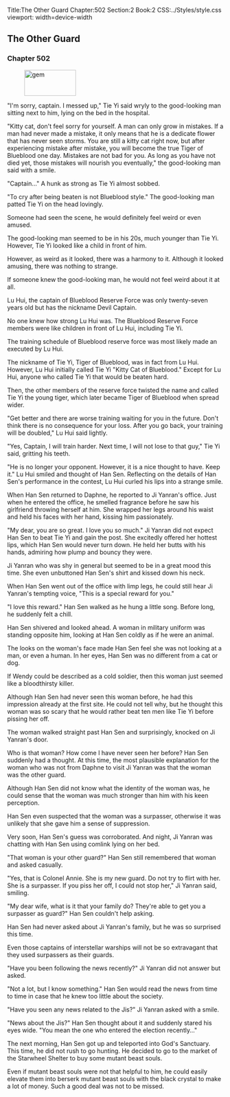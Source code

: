 Title:The Other Guard 
Chapter:502 
Section:2 
Book:2 
CSS:../Styles/style.css 
viewport: width=device-width
  
## The Other Guard
### Chapter 502
  
<figure>
	<img src="../Images/gem.gif" alt="gem" id="gem" width="120" height="60" />
</figure>
  

  
"I'm sorry, captain. I messed up," Tie Yi said wryly to the good-looking man sitting next to him, lying on the bed in the hospital.

"Kitty cat, don't feel sorry for yourself. A man can only grow in mistakes. If a man had never made a mistake, it only means that he is a dedicate flower that has never seen storms. You are still a kitty cat right now, but after experiencing mistake after mistake, you will become the true Tiger of Blueblood one day. Mistakes are not bad for you. As long as you have not died yet, those mistakes will nourish you eventually," the good-looking man said with a smile.

"Captain…" A hunk as strong as Tie Yi almost sobbed.

"To cry after being beaten is not Blueblood style." The good-looking man patted Tie Yi on the head lovingly.

Someone had seen the scene, he would definitely feel weird or even amused.

The good-looking man seemed to be in his 20s, much younger than Tie Yi. However, Tie Yi looked like a child in front of him.

However, as weird as it looked, there was a harmony to it. Although it looked amusing, there was nothing to strange.

If someone knew the good-looking man, he would not feel weird about it at all.

Lu Hui, the captain of Blueblood Reserve Force was only twenty-seven years old but has the nickname Devil Captain.

No one knew how strong Lu Hui was. The Blueblood Reserve Force members were like children in front of Lu Hui, including Tie Yi.

The training schedule of Blueblood reserve force was most likely made an executed by Lu Hui.

The nickname of Tie Yi, Tiger of Blueblood, was in fact from Lu Hui. However, Lu Hui initially called Tie Yi "Kitty Cat of Blueblood." Except for Lu Hui, anyone who called Tie Yi that would be beaten hard.

Then, the other members of the reserve force twisted the name and called Tie Yi the young tiger, which later became Tiger of Blueblood when spread wider.

"Get better and there are worse training waiting for you in the future. Don't think there is no consequence for your loss. After you go back, your training will be doubled," Lu Hui said lightly.

"Yes, Captain, I will train harder. Next time, I will not lose to that guy," Tie Yi said, gritting his teeth.

"He is no longer your opponent. However, it is a nice thought to have. Keep it." Lu Hui smiled and thought of Han Sen. Reflecting on the details of Han Sen's performance in the contest, Lu Hui curled his lips into a strange smile.

When Han Sen returned to Daphne, he reported to Ji Yanran's office. Just when he entered the office, he smelled fragrance before he saw his girlfriend throwing herself at him. She wrapped her legs around his waist and held his faces with her hand, kissing him passionately.

"My dear, you are so great. I love you so much." Ji Yanran did not expect Han Sen to beat Tie Yi and gain the post. She excitedly offered her hottest lips, which Han Sen would never turn down. He held her butts with his hands, admiring how plump and bouncy they were.

Ji Yanran who was shy in general but seemed to be in a great mood this time. She even unbuttoned Han Sen's shirt and kissed down his neck.

When Han Sen went out of the office with limp legs, he could still hear Ji Yanran's tempting voice, "This is a special reward for you."

"I love this reward." Han Sen walked as he hung a little song. Before long, he suddenly felt a chill.

Han Sen shivered and looked ahead. A woman in military uniform was standing opposite him, looking at Han Sen coldly as if he were an animal.

The looks on the woman's face made Han Sen feel she was not looking at a man, or even a human. In her eyes, Han Sen was no different from a cat or dog.

If Wendy could be described as a cold soldier, then this woman just seemed like a bloodthirsty killer.

Although Han Sen had never seen this woman before, he had this impression already at the first site. He could not tell why, but he thought this woman was so scary that he would rather beat ten men like Tie Yi before pissing her off.

The woman walked straight past Han Sen and surprisingly, knocked on Ji Yanran's door.

Who is that woman? How come I have never seen her before? Han Sen suddenly had a thought. At this time, the most plausible explanation for the woman who was not from Daphne to visit Ji Yanran was that the woman was the other guard.

Although Han Sen did not know what the identity of the woman was, he could sense that the woman was much stronger than him with his keen perception.

Han Sen even suspected that the woman was a surpasser, otherwise it was unlikely that she gave him a sense of suppression.

Very soon, Han Sen's guess was corroborated. And night, Ji Yanran was chatting with Han Sen using comlink lying on her bed.

"That woman is your other guard?" Han Sen still remembered that woman and asked casually.

"Yes, that is Colonel Annie. She is my new guard. Do not try to flirt with her. She is a surpasser. If you piss her off, I could not stop her," Ji Yanran said, smiling.

"My dear wife, what is it that your family do? They're able to get you a surpasser as guard?" Han Sen couldn't help asking.

Han Sen had never asked about Ji Yanran's family, but he was so surprised this time.

Even those captains of interstellar warships will not be so extravagant that they used surpassers as their guards.

"Have you been following the news recently?" Ji Yanran did not answer but asked.

"Not a lot, but I know something." Han Sen would read the news from time to time in case that he knew too little about the society.

"Have you seen any news related to the Jis?" Ji Yanran asked with a smile.

"News about the Jis?" Han Sen thought about it and suddenly stared his eyes wide. "You mean the one who entered the election recently…"

The next morning, Han Sen got up and teleported into God's Sanctuary. This time, he did not rush to go hunting. He decided to go to the market of the Starwheel Shelter to buy some mutant beast souls.

Even if mutant beast souls were not that helpful to him, he could easily elevate them into berserk mutant beast souls with the black crystal to make a lot of money. Such a good deal was not to be missed.
